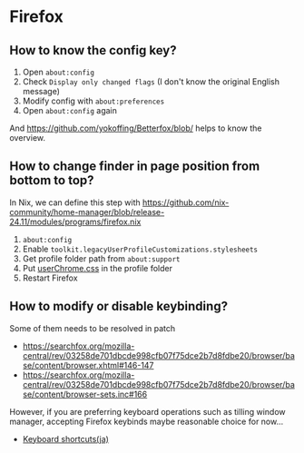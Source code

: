 # Firefox

## How to know the config key?

1. Open `about:config`
1. Check `Display only changed flags` (I don't know the original English message)
1. Modify config with `about:preferences`
1. Open `about:config` again

And <https://github.com/yokoffing/Betterfox/blob/> helps to know the overview.

## How to change finder in page position from bottom to top?

In Nix, we can define this step with <https://github.com/nix-community/home-manager/blob/release-24.11/modules/programs/firefox.nix>

1. `about:config`
1. Enable `toolkit.legacyUserProfileCustomizations.stylesheets`
1. Get profile folder path from `about:support`
1. Put [userChrome.css](userChrome.css) in the profile folder
1. Restart Firefox

## How to modify or disable keybinding?

Some of them needs to be resolved in patch

- <https://searchfox.org/mozilla-central/rev/03258de701dbcde998cfb07f75dce2b7d8fdbe20/browser/base/content/browser.xhtml#146-147>
- <https://searchfox.org/mozilla-central/rev/03258de701dbcde998cfb07f75dce2b7d8fdbe20/browser/base/content/browser-sets.inc#166>

However, if you are preferring keyboard operations such as tilling window manager, accepting Firefox keybinds maybe reasonable choice for now...

- [Keyboard shortcuts(ja)](https://support.mozilla.org/ja/kb/keyboard-shortcuts-perform-firefox-tasks-quickly#w_twindowtotabu)
